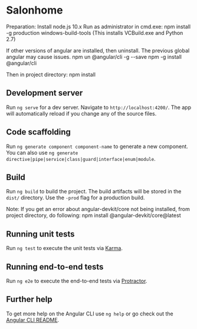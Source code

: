 # Salonhome

Preparation:
Install node.js 10.x
Run as administrator in cmd.exe:
 npm install -g  production windows-build-tools
 (This installs VCBuild.exe and Python 2.7)

If other versions of angular are installed, then uninstall. The previous global angular may cause issues. 
npm un @angular/cli -g --save
npm -g install @angular/cli

Then in project directory:
npm install

## Development server

Run `ng serve` for a dev server. Navigate to `http://localhost:4200/`. The app will automatically reload if you change any of the source files.

## Code scaffolding

Run `ng generate component component-name` to generate a new component. You can also use `ng generate directive|pipe|service|class|guard|interface|enum|module`.

## Build

Run `ng build` to build the project. The build artifacts will be stored in the `dist/` directory. Use the `-prod` flag for a production build.

Note: If you get an error about angular-devkit/core not being installed, from project directory, do following:
npm install @angular-devkit/core@latest

## Running unit tests

Run `ng test` to execute the unit tests via [Karma](https://karma-runner.github.io).

## Running end-to-end tests

Run `ng e2e` to execute the end-to-end tests via [Protractor](http://www.protractortest.org/).

## Further help

To get more help on the Angular CLI use `ng help` or go check out the [Angular CLI README](https://github.com/angular/angular-cli/blob/master/README.md).
